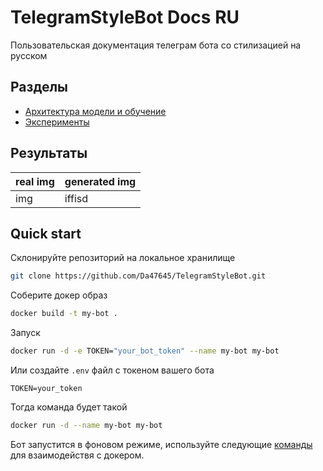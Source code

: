 # TelegramStyleBot Docs RU
Пользовательская документация телеграм бота со стилизацией на русском

## Разделы
- [Архитектура модели и обучение](ARCHITECTURE.md) 
- [Эксперименты](EXPERIMENTS.md)

## Результаты
| real img | generated img |
|----------|---------------|
|img       | iffisd        |

## Quick start
Склонируйте репозиторий на локальное хранилище
```bash
git clone https://github.com/Da47645/TelegramStyleBot.git
```
Соберите докер образ
```bash 
docker build -t my-bot .
```
Запуск
```bash
docker run -d -e TOKEN="your_bot_token" --name my-bot my-bot
```
Или создайте `.env` файл с токеном вашего бота
```
TOKEN=your_token
```
Тогда команда будет такой
```bash
docker run -d --name my-bot my-bot
```
Бот запустится в фоновом режиме, используйте следующие [команды](docker_guide.md) для взаимодействя с докером. 

